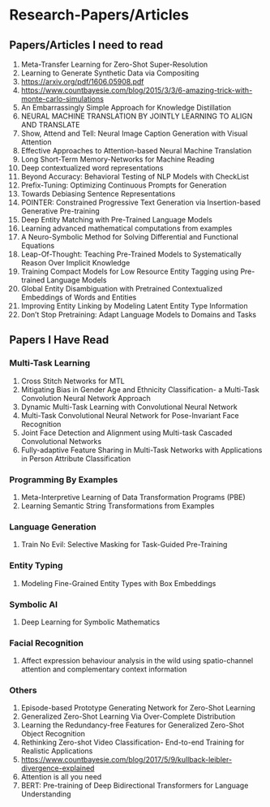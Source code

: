 # Research-Papers/Articles

## Papers/Articles I need to read

1. Meta-Transfer Learning for Zero-Shot Super-Resolution
2. Learning to Generate Synthetic Data via Compositing
4. https://arxiv.org/pdf/1606.05908.pdf 
5. https://www.countbayesie.com/blog/2015/3/3/6-amazing-trick-with-monte-carlo-simulations
6. An Embarrassingly Simple Approach for Knowledge Distillation
7. NEURAL MACHINE TRANSLATION BY JOINTLY LEARNING TO ALIGN AND TRANSLATE
8. Show, Attend and Tell: Neural Image Caption Generation with Visual Attention
9. Effective Approaches to Attention-based Neural Machine Translation
10. Long Short-Term Memory-Networks for Machine Reading
11. Deep contextualized word representations
12. Beyond Accuracy: Behavioral Testing of NLP Models with CheckList
13. Prefix-Tuning: Optimizing Continuous Prompts for Generation
14. Towards Debiasing Sentence Representations
15. POINTER: Constrained Progressive Text Generation via Insertion-based Generative Pre-training
16. Deep Entity Matching with Pre-Trained Language Models
17. Learning advanced mathematical computations from examples
18. A Neuro-Symbolic Method for Solving Differential and Functional Equations
19. Leap-Of-Thought: Teaching Pre-Trained Models to Systematically Reason Over Implicit Knowledge
20. Training Compact Models for Low Resource Entity Tagging using Pre-trained Language Models
21. Global Entity Disambiguation with Pretrained Contextualized Embeddings of Words and Entities
22. Improving Entity Linking by Modeling Latent Entity Type Information
23. Don’t Stop Pretraining: Adapt Language Models to Domains and Tasks

## Papers I Have Read

### Multi-Task Learning
1. Cross Stitch Networks for MTL
2. Mitigating Bias in Gender Age and Ethnicity Classification- a Multi-Task Convolution Neural Network Approach
3. Dynamic Multi-Task Learning with Convolutional Neural Network
4. Multi-Task Convolutional Neural Network for Pose-Invariant Face Recognition
5. Joint Face Detection and Alignment using Multi-task Cascaded Convolutional Networks
6. Fully-adaptive Feature Sharing in Multi-Task Networks with Applications in Person Attribute Classification

### Programming By Examples
1. Meta-Interpretive Learning of Data Transformation Programs (PBE)
2. Learning Semantic String Transformations from Examples

### Language Generation
1. Train No Evil: Selective Masking for Task-Guided Pre-Training

### Entity Typing
1. Modeling Fine-Grained Entity Types with Box Embeddings

### Symbolic AI
1. Deep Learning for Symbolic Mathematics

### Facial Recognition
1. Affect expression behaviour analysis in the wild using spatio-channel attention and complementary context information

### Others
1. Episode-based Prototype Generating Network for Zero-Shot Learning 
2. Generalized Zero-Shot Learning Via Over-Complete Distribution
3. Learning the Redundancy-free Features for Generalized Zero-Shot Object Recognition
4. Rethinking Zero-shot Video Classification- End-to-end Training for Realistic Applications
5. https://www.countbayesie.com/blog/2017/5/9/kullback-leibler-divergence-explained
6. Attention is all you need
7. BERT: Pre-training of Deep Bidirectional Transformers for Language Understanding
